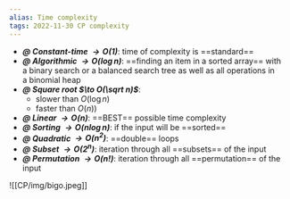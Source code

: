 ```yaml
---
alias: Time complexity
tags: 2022-11-30 CP complexity
---
```


- ***@ Constant-time $\to O(1)$***: time of complexity is ==standard==
- ***@ Algorithmic $\to O(\log n)$***: ==finding an item in a sorted array== with a binary search or a balanced search tree as well as all operations in a binomial heap
- ***@ Square root $\to O(\sqrt n)$***:
	- slower than $O(\log n)$
	- faster than $O(n)$)
- ***@ Linear $\to O(n)$***: ==BEST== possible time complexity
- ***@ Sorting $\to O(n\log n)$***: if the input will be ==sorted==
- ***@ Quadratic $\to O(n^2)$***: ==double== loops
- ***@ Subset $\to O(2^n)$***: iteration through all ==subsets== of the input
- ***@ Permutation $\to O(n!)$***: iteration through all ==permutation== of the input

![[CP/img/bigo.jpeg]]